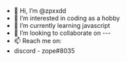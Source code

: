 - 👋 Hi, I’m @zpxxdd
- 👀 I’m interested in coding as a hobby
- 🌱 I’m currently learning javascript
- 💞️ I’m looking to collaborate on ---
- 📫 Reach me on:
- discord - zope#8035

<!---
zpxxdd/zpxxdd is a ✨ special ✨ repository because its `README.md` (this file) appears on your GitHub profile.
You can click the Preview link to take a look at your changes.
--->
